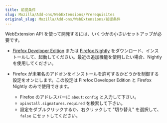 ```yaml
---
title: 前提条件
slug: Mozilla/Add-ons/WebExtensions/Prerequisites
original_slug: Mozilla/Add-ons/WebExtensions/前提条件
---
```

WebExtension API を使って開発するには、いくつかの小さいセットアップが必要です。

- [Firefox Developer Edition](https://www.mozilla.org/firefox/developer/) または [Firefox Nightly](https://nightly.mozilla.org/) をダウンロード、インストールして、起動してください。最近の追加機能を使用したい場合、Nightly を使用してください。
- Firefox が未署名のアドオンをインストールを許可するかどうかを制御する設定をオンにします。この設定は Firefox Developer Edition と Firefox Nightly のみで使用できます。

  - Firefox のアドレスバーに `about:config` と入力して下さい。
  - `xpinstall.signatures.required` を検索して下さい。
  - 設定をダブルクリックするか、右クリックして "切り替え" を選択して、`false` にセットしてください。
